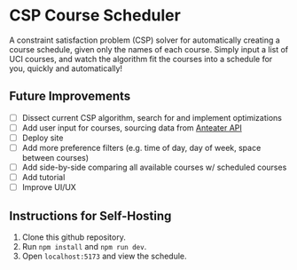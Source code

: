 # CSP Course Scheduler

A constraint satisfaction problem (CSP) solver for automatically creating a course schedule, given only the names of each course. Simply input a list of UCI courses, and watch the algorithm fit the courses into a schedule for you, quickly and automatically!

## Future Improvements

- [ ] Dissect current CSP algorithm, search for and implement optimizations
- [ ] Add user input for courses, sourcing data from [Anteater API](https://anteaterapi.com/)
- [ ] Deploy site
- [ ] Add more preference filters (e.g. time of day, day of week, space between courses)
- [ ] Add side-by-side comparing all available courses w/ scheduled courses
- [ ] Add tutorial
- [ ] Improve UI/UX

## Instructions for Self-Hosting

1. Clone this github repository.
2. Run `npm install` and `npm run dev`.
3. Open `localhost:5173` and view the schedule.